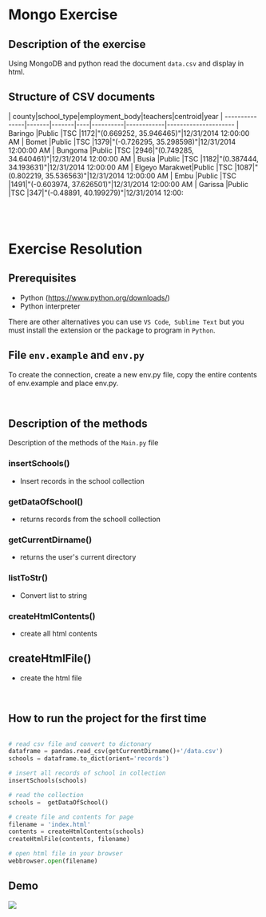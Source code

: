 # Mongo Exercise

## Description of the exercise

Using MongoDB and python read the document `data.csv` and display in html.

## Structure of CSV documents

| county|school_type|employment_body|teachers|centroid|year
| ---------------|-------|-------|----|----------|------------|---------------------
| Baringo        |Public |TSC    |1172|"(0.669252, 35.946465)"|12/31/2014 12:00:00 AM
| Bomet          |Public |TSC    |1379|"(-0.726295, 35.298598)"|12/31/2014 12:00:00 AM
| Bungoma        |Public |TSC    |2946|"(0.749285, 34.640461)"|12/31/2014 12:00:00 AM
| Busia          |Public |TSC    |1182|"(0.387444, 34.193631)"|12/31/2014 12:00:00 AM
| Elgeyo Marakwet|Public |TSC    |1087|"(0.802219, 35.536563)"|12/31/2014 12:00:00 AM
| Embu           |Public |TSC    |1491|"(-0.603974, 37.626501)"|12/31/2014 12:00:00 AM
| Garissa        |Public |TSC    |347|"(-0.48891, 40.199279)"|12/31/2014 12:00:

<br>
<br>

# Exercise Resolution

## Prerequisites
- Python (https://www.python.org/downloads/)
- Python interpreter

There are other alternatives you can use `VS Code`,` Sublime Text` but you must install the extension or the package to program in `Python`.

## File `env.example` and `env.py`

To create the connection, create a new env.py file, copy the entire contents of env.example and place env.py.

<br>

## Description of the methods
Description of the methods of the `Main.py` file

### insertSchools() 
- Insert records in the school collection
### getDataOfSchool() 
- returns records from the schooll collection
### getCurrentDirname() 
- returns the user's current directory
### listToStr() 
- Convert list to string
### createHtmlContents()
- create all html contents
## createHtmlFile()
- create the html file


<br>

## How to run the project for the first time
```py

# read csv file and convert to dictonary
dataframe = pandas.read_csv(getCurrentDirname()+'/data.csv')
schools = dataframe.to_dict(orient='records')

# insert all records of school in collection 
insertSchools(schools)

# read the collection
schools =  getDataOfSchool()

# create file and contents for page
filename = 'index.html'
contents = createHtmlContents(schools)
createHtmlFile(contents, filename)    

# open html file in your browser 
webbrowser.open(filename)
```

## Demo
<img src="demo.gif">